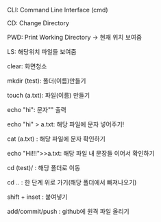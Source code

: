CLI: Command Line Interface (cmd)

CD: Change Directory





PWD: Print Working Directory -> 현재 위치 보여줌

LS: 해당위치 파일들 보여줌

clear: 화면청소

mkdir (test):  폴더(이름)만들기

touch (a.txt): 파일(이름) 만들기

echo "hi": 문자"" 출력

echo "hi" > a.txt: 해당 파일에 문자 넣어주기!

cat (a.txt) : 해당 파일에 문자 확인하기

echo "Hi!!!">>a.txt:  해당 파일 내 문장들 이어서 확인하기

cd (test)/ : 해당 폴더로 이동

cd .. : 한 단계 위로 가기(해당 폴더에서 빠져나오기)

shift + inset : 붙여넣기

add/commit/push : github에 원격 파일 올리기